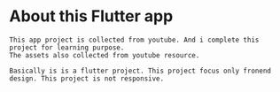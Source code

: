 # About this Flutter app

    This app project is collected from youtube. And i complete this project for learning purpose.
    The assets also collected from youtube resource.

    Basically is is a flutter project. This project focus only fronend design. This project is not responsive.
